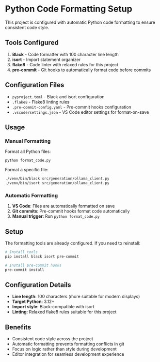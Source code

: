 # Python Code Formatting Setup

This project is configured with automatic Python code formatting to ensure consistent code style.

## Tools Configured

1. **Black** - Code formatter with 100 character line length
2. **isort** - Import statement organizer
3. **flake8** - Code linter with relaxed rules for this project
4. **pre-commit** - Git hooks to automatically format code before commits

## Configuration Files

- `pyproject.toml` - Black and isort configuration
- `.flake8` - Flake8 linting rules
- `.pre-commit-config.yaml` - Pre-commit hooks configuration
- `.vscode/settings.json` - VS Code editor settings for format-on-save

## Usage

### Manual Formatting

Format all Python files:
```bash
python format_code.py
```

Format a specific file:
```bash
./venv/bin/black src/generation/ollama_client.py
./venv/bin/isort src/generation/ollama_client.py
```

### Automatic Formatting

1. **VS Code**: Files are automatically formatted on save
2. **Git commits**: Pre-commit hooks format code automatically
3. **Manual trigger**: Run `python format_code.py`

## Setup

The formatting tools are already configured. If you need to reinstall:

```bash
# Install tools
pip install black isort pre-commit

# Install pre-commit hooks
pre-commit install
```

## Configuration Details

- **Line length**: 100 characters (more suitable for modern displays)
- **Target Python**: 3.12+
- **Import style**: Black-compatible with isort
- **Linting**: Relaxed flake8 rules suitable for this project

## Benefits

- Consistent code style across the project
- Automatic formatting prevents formatting conflicts in git
- Focus on logic rather than style during development
- Editor integration for seamless development experience

